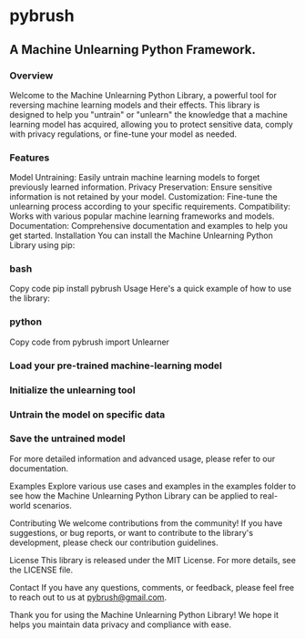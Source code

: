 # pybrush
## A Machine Unlearning Python Framework.

### Overview
Welcome to the Machine Unlearning Python Library, a powerful tool for reversing machine learning models and their effects. This library is designed to help you "untrain" or "unlearn" the knowledge that a machine learning model has acquired, allowing you to protect sensitive data, comply with privacy regulations, or fine-tune your model as needed.

### Features
Model Untraining: Easily untrain machine learning models to forget previously learned information.
Privacy Preservation: Ensure sensitive information is not retained by your model.
Customization: Fine-tune the unlearning process according to your specific requirements.
Compatibility: Works with various popular machine learning frameworks and models.
Documentation: Comprehensive documentation and examples to help you get started.
Installation
You can install the Machine Unlearning Python Library using pip:

### bash
Copy code
pip install pybrush
Usage
Here's a quick example of how to use the library:

### python
Copy code
from pybrush import Unlearner

### Load your pre-trained machine-learning model


### Initialize the unlearning tool


### Untrain the model on specific data


### Save the untrained model

For more detailed information and advanced usage, please refer to our documentation.

Examples
Explore various use cases and examples in the examples folder to see how the Machine Unlearning Python Library can be applied to real-world scenarios.

Contributing
We welcome contributions from the community! If you have suggestions, or bug reports, or want to contribute to the library's development, please check our contribution guidelines.

License
This library is released under the MIT License. For more details, see the LICENSE file.

Contact
If you have any questions, comments, or feedback, please feel free to reach out to us at pybrush@gmail.com.

Thank you for using the Machine Unlearning Python Library! We hope it helps you maintain data privacy and compliance with ease.
